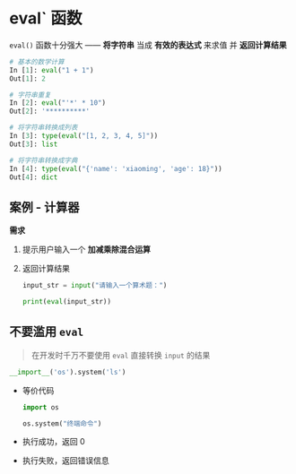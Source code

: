eval` 函数
=========

`eval()` 函数十分强大 —— **将字符串** 当成 **有效的表达式** 来求值 并 **返回计算结果**

```python
# 基本的数学计算
In [1]: eval("1 + 1")
Out[1]: 2

# 字符串重复
In [2]: eval("'*' * 10")
Out[2]: '**********'

# 将字符串转换成列表
In [3]: type(eval("[1, 2, 3, 4, 5]"))
Out[3]: list

# 将字符串转换成字典
In [4]: type(eval("{'name': 'xiaoming', 'age': 18}"))
Out[4]: dict
```


案例 - 计算器
--------

**需求**

1. 提示用户输入一个 **加减乘除混合运算**

2.  返回计算结果

    ```python
    input_str = input("请输入一个算术题：")
    
    print(eval(input_str))
    
    ```

不要滥用 `eval`
-----------

> 在开发时千万不要使用 `eval` 直接转换 `input` 的结果

```python
__import__('os').system('ls')
```


* 等价代码

  ```python
  import os
  
  os.system("终端命令")
  ```

* 执行成功，返回 0

*   执行失败，返回错误信息